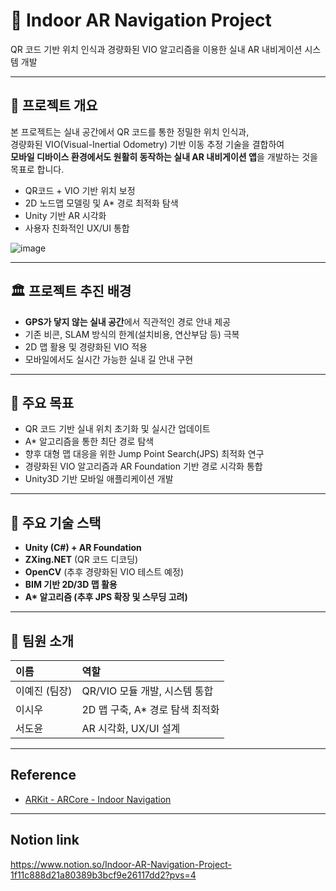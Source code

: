 # 🧭 Indoor AR Navigation Project

QR 코드 기반 위치 인식과 경량화된 VIO 알고리즘을 이용한 실내 AR 내비게이션 시스템 개발

---

## 📌 프로젝트 개요

본 프로젝트는 실내 공간에서 QR 코드를 통한 정밀한 위치 인식과,  
경량화된 VIO(Visual-Inertial Odometry) 기반 이동 추정 기술을 결합하여  
**모바일 디바이스 환경에서도 원활히 동작하는 실내 AR 내비게이션 앱**을 개발하는 것을 목표로 합니다.

- QR코드 + VIO 기반 위치 보정
- 2D 노드맵 모델링 및 A* 경로 최적화 탐색
- Unity 기반 AR 시각화
- 사용자 친화적인 UX/UI 통합

![image](https://github.com/user-attachments/assets/d5c3e140-323f-4905-96a1-4f3543afd6f8)

---

## 🏛️ 프로젝트 추진 배경

- **GPS가 닿지 않는 실내 공간**에서 직관적인 경로 안내 제공
- 기존 비콘, SLAM 방식의 한계(설치비용, 연산부담 등) 극복
- 2D 맵 활용 및 경량화된 VIO 적용
- 모바일에서도 실시간 가능한 실내 길 안내 구현

---

## 🎯 주요 목표

- QR 코드 기반 실내 위치 초기화 및 실시간 업데이트
- A* 알고리즘을 통한 최단 경로 탐색
- 향후 대형 맵 대응을 위한 Jump Point Search(JPS) 최적화 연구
- 경량화된 VIO 알고리즘과 AR Foundation 기반 경로 시각화 통합
- Unity3D 기반 모바일 애플리케이션 개발

---

## 🔧 주요 기술 스택

- **Unity (C#) + AR Foundation**  
- **ZXing.NET** (QR 코드 디코딩)
- **OpenCV** (추후 경량화된 VIO 테스트 예정)
- **BIM 기반 2D/3D 맵 활용**
- **A\* 알고리즘 (추후 JPS 확장 및 스무딩 고려)**

---


## 👥 팀원 소개

| 이름 | 역할 |
|:---|:---|
| 이예진 (팀장) | QR/VIO 모듈 개발, 시스템 통합 |
| 이시우 | 2D 맵 구축, A* 경로 탐색 최적화 |
| 서도윤 | AR 시각화, UX/UI 설계 |

---

## Reference
- [ARKit - ARCore - Indoor Navigation](https://www.youtube.com/watch?v=H5utsMbeNuw&list=PLHYDWlZPYhLI0JM-3gsFFq3x0laxhzbTL)
---

## Notion link
https://www.notion.so/Indoor-AR-Navigation-Project-1f11c888d21a80389b3bcf9e26117dd2?pvs=4 
